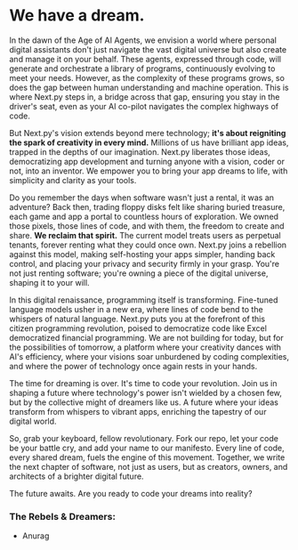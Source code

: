 # We have a dream.

In the dawn of the Age of AI Agents, we envision a world where personal digital assistants don't just navigate the vast digital universe but also create and manage it on your behalf. These agents, expressed through code, will generate and orchestrate a library of programs, continuously evolving to meet your needs. However, as the complexity of these programs grows, so does the gap between human understanding and machine operation. This is where Next.py steps in, a bridge across that gap, ensuring you stay in the driver's seat, even as your AI co-pilot navigates the complex highways of code.

But Next.py's vision extends beyond mere technology; **it's about reigniting the spark of creativity in every mind.** Millions of us have brilliant app ideas, trapped in the depths of our imagination. Next.py liberates those ideas, democratizing app development and turning anyone with a vision, coder or not, into an inventor. We empower you to bring your app dreams to life, with simplicity and clarity as your tools.

Do you remember the days when software wasn't just a rental, it was an adventure? Back then, trading floppy disks felt like sharing buried treasure, each game and app a portal to countless hours of exploration. We owned those pixels, those lines of code, and with them, the freedom to create and share. **We reclaim that spirit.** The current model treats users as perpetual tenants, forever renting what they could once own. Next.py joins a rebellion against this model, making self-hosting your apps simpler, handing back control, and placing your privacy and security firmly in your grasp. You're not just renting software; you're owning a piece of the digital universe, shaping it to your will.

In this digital renaissance, programming itself is transforming. Fine-tuned language models usher in a new era, where lines of code bend to the whispers of natural language. Next.py puts you at the forefront of this citizen programming revolution, poised to democratize code like Excel democratized financial programming. We are not building for today, but for the possibilities of tomorrow, a platform where your creativity dances with AI's efficiency, where your visions soar unburdened by coding complexities, and where the power of technology once again rests in your hands.

The time for dreaming is over. It's time to code your revolution. Join us in shaping a future where technology's power isn't wielded by a chosen few, but by the collective might of dreamers like us. A future where your ideas transform from whispers to vibrant apps, enriching the tapestry of our digital world.

So, grab your keyboard, fellow revolutionary. Fork our repo, let your code be your battle cry, and add your name to our manifesto. Every line of code, every shared dream, fuels the engine of this movement. Together, we write the next chapter of software, not just as users, but as creators, owners, and architects of a brighter digital future.

The future awaits. Are you ready to code your dreams into reality?


<!-- 
## Join the Rebels & Dreamers

To add your name to our manifesto and join this movement, follow these simple steps:

1. **Fork the Repository:** Start by forking our repository to your account.
2. **Edit the Manifesto:** Check out the manifesto branch, then open the `MANIFESTO.md` file and scroll down to the "Rebels & Dreamers" section.
3. **Add Your Name:** Write your name at the end of the list, using the format `- Your Name`.
4. **Commit Your Changes:** Save your changes and commit them with a message like "Adding my name to the Rebels & Dreamers".
5. **Create a Pull Request:** Submit a pull request to us with your changes.
We will squash the commits daily and merge them with the main branch.
-->
### The Rebels & Dreamers:
- Anurag
